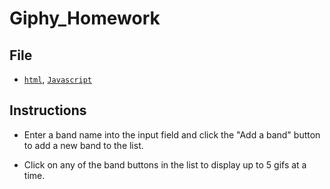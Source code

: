 # Giphy_Homework

## File

* [`html`](index.html), [`Javascript`](javascript.js)

## Instructions

* Enter a band name into the input field and click the "Add a band" button to add a new band to the list.

* Click on any of the band buttons in the list to display up to 5 gifs at a time.